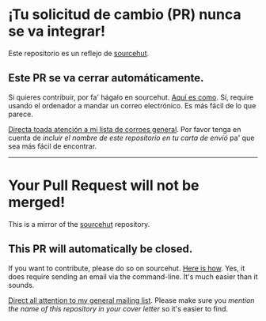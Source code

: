 # ¡Tu solicitud de cambio (PR) nunca se va integrar!

Este repositorio es un reflejo de [sourcehut][repo].

## Este PR se va cerrar automáticamente.

Si quieres contribuir, por fa' hágalo en sourcehut. [Aquí es como][git-sm]. Sí,
require usando el ordenador a mandar un correo electrónico. Es más fácil de lo
que parece.

[Directa toada atención a mi lista de corroes general][ml]. Por favor tenga en
cuenta de _incluir el nombre de este repositorio en tu carta de envió_ pa' que
sea más fácil de encontrar.

---

# Your Pull Request will not be merged!

This is a mirror of the [sourcehut][repo] repository.

## This PR will automatically be closed.

If you want to contribute, please do so on sourcehut. [Here is how][git-sm].
Yes, it does require sending an email via the command-line. It's much easier
than it sounds.

[Direct all attention to my general mailing list][ml]. Please make sure you
_mention the name of this repository in your cover letter_ so it's easier to
find.

[ml]: https://lists.sr.ht/~rogeruiz/bandeja-paisa
[repo]: https://git.sr.ht/~rogeruiz/writing
[git-sm]: https://git-send-email.io
